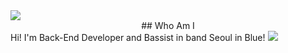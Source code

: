 <img src="https://capsule-render.vercel.app/api?type=waving&color=2699E6&height=250&section=header&text=DaegyoJung&animation=twinkling&fontSize=75&fontColor=FFFFFF"/>

<div align="center">
  ## Who Am I
</div>
 Hi! I'm Back-End Developer and Bassist in band Seoul in Blue!















<img src="https://capsule-render.vercel.app/api?type=waving&color=2699E6&height=150&section=footer" />

